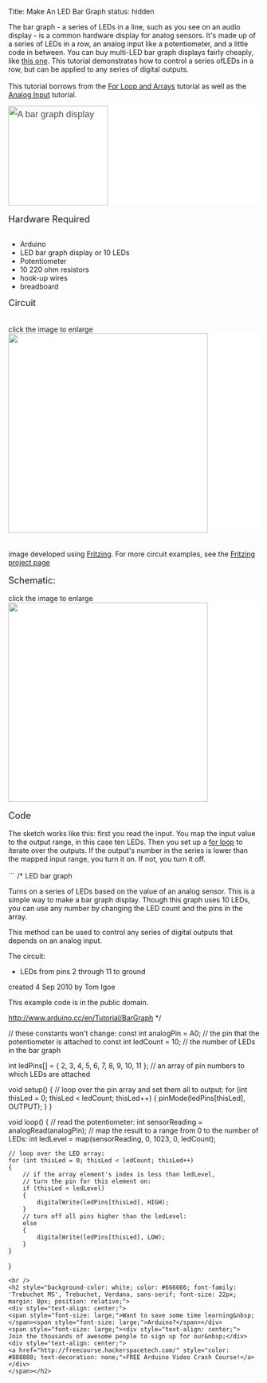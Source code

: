 Title: Make An LED Bar Graph
status: hidden

The bar graph - a series of LEDs in a line, such as you see on an audio display - is a common hardware display for analog sensors. It's made up of a series of LEDs in a row, an analog input like a potentiometer, and a little code in between. You can buy multi-LED bar graph displays fairly cheaply, like <a href="http://www.digikey.com/product-detail/en/MV54164/1080-1183-ND/2675674">this one</a>. This tutorial demonstrates how to control a series ofLEDs in a row, but can be applied to any series of digital outputs.<br />
<br />
This tutorial borrows from the <a href="http://www.arduino.cc/en/Tutorial/Loop">For Loop and Arrays</a> tutorial as well as the <a href="http://www.arduino.cc/en/Tutorial/AnalogInput">Analog Input</a> tutorial.<br />
<div style="background-color: white; box-sizing: border-box; color: #4f4e4e; direction: ltr; font-family: 'TyponineSans Regular 18', 'Lucida Grande', Lucida, Verdana, sans-serif; font-size: 18px; line-height: 31.5px; margin: 0px; padding: 0px;">
<img alt="A bar graph display" src="http://media.digikey.com/photos/Lite%20On%20Photos/LITE-ON%20INC-%20LTA-1000G.jpg" style="border: 0px; box-sizing: border-box; display: inline-block; vertical-align: middle;" title="A bar graph display" width="200px" /></div>
<br />
<span style="font-size: large;">Hardware Required</span><br />
<br />
<ul>
<li>Arduino</li>
<li>LED bar graph display or 10 LEDs</li>
<li>Potentiometer</li>
<li>10 220 ohm resistors</li>
<li>hook-up wires</li>
<li>breadboard</li>
</ul>
<div>
<span style="font-size: large;">Circuit</span><br />
<br />
<br />
click the image to enlarge<br />
<div class="circuit" style="box-sizing: border-box; direction: ltr; margin: 0px; padding: 0px;">
<div style="background-color: white; box-sizing: border-box; color: #4f4e4e; direction: ltr; font-family: 'TyponineSans Regular 18', 'Lucida Grande', Lucida, Verdana, sans-serif; font-size: 18px; line-height: 31.5px; margin: 0px; padding: 0px;">
<a class="urllink" href="http://www.arduino.cc/en/uploads/Tutorial/BarGraph_bb.png" rel="nofollow" style="box-sizing: border-box; color: #00979c; line-height: inherit; text-decoration: none;"><img alt="" src="http://www.arduino.cc/en/uploads/Tutorial/BarGraph_bb.png" style="border: none; box-sizing: border-box; display: inline-block; vertical-align: middle;" title="" width="400px" /></a></div>
<br />
<br />
image developed using <a href="http://www.fritzing.org/">Fritzing</a>. For more circuit examples, see the <a href="http://fritzing.org/projects/">Fritzing project page</a><br />
<br />
<span style="font-size: large;">Schematic:</span><br />
<br />
click the image to enlarge<br />
<div style="background-color: white; box-sizing: border-box; color: #4f4e4e; direction: ltr; font-family: 'TyponineSans Regular 18', 'Lucida Grande', Lucida, Verdana, sans-serif; font-size: 18px; line-height: 31.5px; margin: 0px; padding: 0px;">
<a class="urllink" href="http://www.arduino.cc/en/uploads/Tutorial/BarGraph2_schem.png" rel="nofollow" style="box-sizing: border-box; color: #00979c; line-height: inherit; text-decoration: none;"><img alt="" src="http://www.arduino.cc/en/uploads/Tutorial/BarGraph2_schem.png" style="border: none; box-sizing: border-box; display: inline-block; vertical-align: middle;" title="" width="400px" /></a></div>
</div>
<br />
<span style="font-size: large;">Code</span><br />
<br />
The sketch works like this: first you read the input. You map the input value to the output range, in this case ten LEDs. Then you set up a <a href="http://www.arduino.cc/en/Tutorial/Loop">for loop</a> to iterate over the outputs. If the output's number in the series is lower than the mapped input range, you turn it on. If not, you turn it off.</div>
<div>
<br /></div>
```
/*
  LED bar graph

  Turns on a series of LEDs based on the value of an analog sensor.
  This is a simple way to make a bar graph display. Though this graph
  uses 10 LEDs, you can use any number by changing the LED count
  and the pins in the array.

  This method can be used to control any series of digital outputs that
  depends on an analog input.

  The circuit:
   * LEDs from pins 2 through 11 to ground

 created 4 Sep 2010
 by Tom Igoe

 This example code is in the public domain.

 http://www.arduino.cc/en/Tutorial/BarGraph
 */


// these constants won't change:
const int analogPin = A0;   // the pin that the potentiometer is attached to
const int ledCount = 10;    // the number of LEDs in the bar graph

int ledPins[] =
{
	2, 3, 4, 5, 6, 7, 8, 9, 10, 11
};   // an array of pin numbers to which LEDs are attached


void setup()
{
	// loop over the pin array and set them all to output:
	for (int thisLed = 0; thisLed < ledCount; thisLed++)
	{
		pinMode(ledPins[thisLed], OUTPUT);
	}
}

void loop()
{
	// read the potentiometer:
	int sensorReading = analogRead(analogPin);
	// map the result to a range from 0 to the number of LEDs:
	int ledLevel = map(sensorReading, 0, 1023, 0, ledCount);

	// loop over the LED array:
	for (int thisLed = 0; thisLed < ledCount; thisLed++)
	{
		// if the array element's index is less than ledLevel,
		// turn the pin for this element on:
		if (thisLed < ledLevel)
		{
			digitalWrite(ledPins[thisLed], HIGH);
		}
		// turn off all pins higher than the ledLevel:
		else
		{
			digitalWrite(ledPins[thisLed], LOW);
		}
	}
}
```
<br />
<h2 style="background-color: white; color: #666666; font-family: 'Trebuchet MS', Trebuchet, Verdana, sans-serif; font-size: 22px; margin: 0px; position: relative;">
<div style="text-align: center;">
<span style="font-size: large;">Want to save some time learning&nbsp;</span><span style="font-size: large;">Arduino?</span></div>
<span style="font-size: large;"><div style="text-align: center;">
Join the thousands of awesome people to sign up for our&nbsp;</div>
<div style="text-align: center;">
<a href="http://freecourse.hackerspacetech.com/" style="color: #888888; text-decoration: none;">FREE Arduino Video Crash Course!</a></div>
</span></h2>
